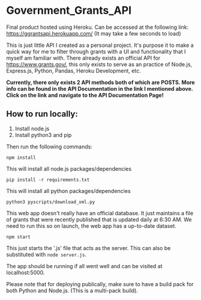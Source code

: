 # Government_Grants_API

Final product hosted using Heroku. Can be accessed at the following link: https://ggrantsapi.herokuapp.com/ (It may take a few seconds to load)

This is just little API I created as a personal project. It's purpose it to make a quick way for me to filter through grants with a UI and functionality that I myself am familiar with. There already exists an official API for https://www.grants.gov/, this only exists to serve as an practice of Node.js, Express.js, Python, Pandas, Heroku Development, etc. 

<b>Currently, there only exists 2 API methods both of which are POSTS. More info can be found in the API Documentation in the link I mentioned above. Click on the link and navigate to the API Documentation Page!</b> 

## How to run locally: 

  1. Install node.js
  2. Install python3 and pip

Then run the following commands:

`npm install`

This will install all node.js packages/dependencies

`pip install -r requirements.txt`

This will install all python packages/dependencies

`python3 pyscripts/download_xml.py`

This web app doesn't really have an official database. It just maintains a file of grants that were recently published that is updated daily at 6:30 AM. We need to run this so on launch, the web app has a up-to-date dataset.

`npm start`

This just starts the '.js' file that acts as the server. This can also be substituted with `node server.js`.

The app should be running if all went well and can be visited at localhost:5000.

Please note that for deploying publically, make sure to have a build pack for both Python and Node.js. (This is a multi-pack build).
 

